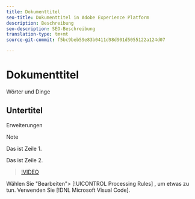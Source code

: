 ```yaml
---
title: Dokumenttitel
seo-title: Dokumenttitel in Adobe Experience Platform
description: Beschreibung
seo-description: SEO-Beschreibung
translation-type: tm+mt
source-git-commit: f5bc9beb59e83b0411d98d901d5055122a124d07

---
```



# Dokumenttitel

Wörter und Dinge

## Untertitel

Erweiterungen

>[!NOTE]
> 
> Das ist Zeile 1.
>
> Das ist Zeile 2.

>[!VIDEO](https://youtu.be/ypS_CKym5NQ)

Wählen Sie &quot;Bearbeiten&quot;> [!UICONTROL Processing Rules] , um etwas zu tun. Verwenden Sie [!DNL Microsoft Visual Code].
